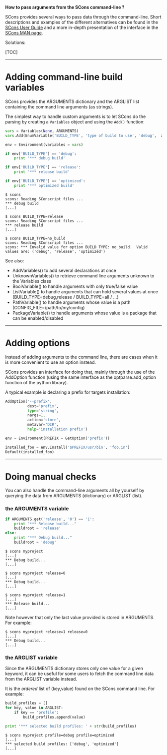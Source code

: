 **How to pass arguments from the SCons command-line ?**

SCons provides several ways to pass data through the command-line. Short descriptions and examples of the different alternatives can be found in the [SCons User Guide](http://www.scons.org/doc/production/HTML/scons-user.html#chap-command-line) and a more in-depth presentation of the interface in the [SCons MAN page](http://www.scons.org/doc/production/HTML/scons-man.html#commandline_construction_variables).

Solutions:

[TOC]


---


# Adding command-line build variables

SCons provides the ARGUMENTS dictionary and the ARGLIST list containing the command line arguments (as strings).

The simplest way to handle custom arguments is to let SCons do the parsing by creating a `Variables` object and using the `Add()` function:

```python
vars = Variables(None, ARGUMENTS)
vars.Add(EnumVariable('BUILD_TYPE', 'type of build to use', 'debug',  allowed_values=('debug', 'release', 'optimized')))

env = Environment(variables = vars)

if env['BUILD_TYPE'] == 'debug':
    print '*** debug build'

if env['BUILD_TYPE'] == 'release':
    print '*** release build'

if env['BUILD_TYPE'] == 'optimized':
    print '*** optimized build'
```

```console
$ scons
scons: Reading SConscript files ...
*** debug build
[...]

$ scons BUILD_TYPE=release
scons: Reading SConscript files ...
*** release build
[...]

$ scons BUILD_TYPE=no_build
scons: Reading SConscript files ...
scons: *** Invalid value for option BUILD_TYPE: no_build.  Valid values are: ('debug', 'release', 'optimized')
```

See also:

* AddVariables() to add several declarations at once
* UnknownVariables() to retrieve command line arguments unknown to the Variables class
* BoolVariable() to handle arguments with only true/false value
* ListVariable() to handle arguments that can hold several values at once (BUILD_TYPE=debug,release / BUILD_TYPE=all / ...)
* PathVariable() to handle arguments whose value is a path (CONFIG_FILE=/path/to/my/config)
* PackageVariable() to handle arguments whose value is a package that can be enabled/disabled


---


# Adding options

Instead of adding arguments to the command line, there are cases when it is more convenient to use an option instead.

SCons provides an interface for doing that, mainly through the use of the AddOption function (using the same interface as the optparse.add_option function of the python library).

A typical example is declaring a prefix for targets installation:

```python
AddOption('--prefix',
          dest='prefix',
          type='string',
          nargs=1,
          action='store',
          metavar='DIR',
          help='installation prefix')

env = Environment(PREFIX = GetOption('prefix'))

installed_foo = env.Install('$PREFIX/usr/bin', 'foo.in')
Default(installed_foo)
```

---


# Doing manual checks

You can also handle the command-line arguments all by yourself by querying the data from ARGUMENTS (dictionary) or ARGLIST (list).

### the ARGUMENTS variable
```python
if ARGUMENTS.get('release', '0') == '1':
    print "*** Release build..."
    buildroot = 'release'
else:
    print "*** Debug build..."
    buildroot = 'debug'
```

```console
$ scons myproject
[...]
*** Debug build...
[...]

$ scons myproject release=0
[...]
*** Debug build...
[...]

$ scons myproject release=1
[...]
*** Release build...
[...]
```

Note however that only the last value provided is stored in ARGUMENTS. For example:

```console
$ scons myproject release=1 release=0
[...]
*** Debug build...
[...]
```


### the ARGLIST variable

Since the ARGUMENTS dictionary stores only one value for a given keyword, it can be useful for some users to fetch the command line data from the ARGLIST variable instead.

It is the *ordered* list of (key,value) found on the SCons command line. For example:

```python
build_profiles = []
for key, value in ARGLIST:
    if key == 'profile':
        build_profiles.append(value)

print '*** selected build profiles: ' + str(build_profiles)
```

```console
$ scons myproject profile=debug profile=optimized
[...]
*** selected build profiles: ['debug', 'optimized']
[...]
```

